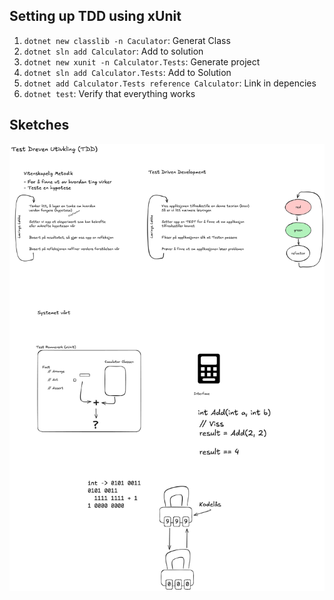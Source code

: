 ## Setting up TDD using xUnit

1. `dotnet new classlib -n Caculator`: Generat Class
2. `dotnet sln add Calculator`: Add to solution
3. `dotnet new xunit -n Calculator.Tests`: Generate project 
4. `dotnet sln add Calculator.Tests`: Add to Solution
5. `dotnet add Calculator.Tests reference Calculator`: Link in depencies
6. `dotnet test`: Verify that everything works

## Sketches

![sketches](/docs/2025-tdd-v3.png)
